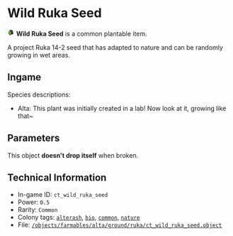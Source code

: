 # Wild Ruka Seed

<img src="https://raw.githubusercontent.com/Ceterai/Enternia/main/objects/farmables/alta/ground/ruka/icon.png" alt="Wild Ruka Seed icon" loading="lazy" height="16px" width="auto" /> **Wild Ruka Seed** is a common plantable item.

A project Ruka 14-2 seed that has adapted to nature and can be randomly growing in wet areas.

## Ingame

Species descriptions:

- Alta: This plant was initially created in a lab! Now look at it, growing like that~

## Parameters

This object **doesn't drop itself** when broken.

## Technical Information

- In-game ID: `ct_wild_ruka_seed`
- Power: `0.5`
- Rarity: `Common`
- Colony tags: [`alterash`](https://ceterai.github.io/MyEnternia/Wiki/Tags/Alterash), [`bio`](https://ceterai.github.io/MyEnternia/Wiki/Tags/Bio), [`common`](https://ceterai.github.io/MyEnternia/Wiki/Tags/Common), [`nature`](https://ceterai.github.io/MyEnternia/Wiki/Tags/Nature)
- File: [`/objects/farmables/alta/ground/ruka/ct_wild_ruka_seed.object`](https://github.com/Ceterai/Enternia/blob/main/objects/farmables/alta/ground/ruka/ct_wild_ruka_seed.object)
